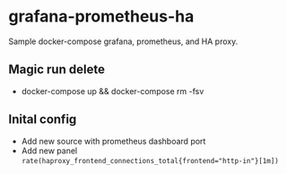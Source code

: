 # grafana-prometheus-ha
Sample docker-compose grafana, prometheus, and HA proxy.


## Magic run delete
- docker-compose up && docker-compose rm -fsv

## Inital config
- Add new source with prometheus dashboard port
- Add new panel `rate(haproxy_frontend_connections_total{frontend="http-in"}[1m])`